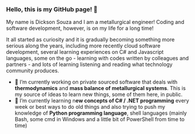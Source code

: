 ### Hello, this is my GitHub page! 👋

My name is Dickson Souza and I am a metallurgical engineer! Coding and software development, however, is on my life for a long time!

It all started as curiosity and it is gradually becoming something more serious along the years, including more recently cloud software development, several learning experiences on C# and Javascript languages, some on the go - learning with codes written by colleagues and partners - and lots of learning listening and reading what technology community produces.

- 🔭 I’m currently working on private sourced software that deals with **thermodynamics** and **mass balance of metallurgical systems**. This is my source of ideas to learn new things, some of them here, in public.
- 🌱 I’m currently learning n**ew concepts of C# / .NET programming** every week or best ways to do old things and also trying to push my knowledge of **Python programming language**, shell languages (mainly Bash, some cmd in Windows and a little bit of PowerShell from time to time)

<!--
**disouzam/disouzam** is a ✨ _special_ ✨ repository because its `README.md` (this file) appears on your GitHub profile.

Here are some ideas to get you started:

- 🔭 I’m currently working on ...
- 🌱 I’m currently learning ...
- 👯 I’m looking to collaborate on ...
- 🤔 I’m looking for help with ...
- 💬 Ask me about ...
- 📫 How to reach me: ...
- 😄 Pronouns: ...
- ⚡ Fun fact: ...
-->
